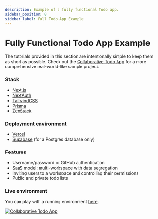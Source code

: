 ```yaml
---
description: Example of a fully functional Todo app.
sidebar_position: 8
sidebar_label: Full Todo App Example
---
```


# Fully Functional Todo App Example

The tutorials provided in this section are intentionally simple to keep them as short as possible. Check out the [Collaborative Todo App](https://github.com/zenstackhq/sample-todo-nextjs) for a more comprehensive real-world-like sample project.

### Stack

-   [Next.js](https://nextjs.org/)
-   [NextAuth](https://next-auth.js.org/)
-   [TailwindCSS](https://tailwindcss.com/)
-   [Prisma](https://prisma.io)
-   [ZenStack](https://zenstack.dev)

### Deployment environment

-   [Vercel](https://vercel.com)
-   [Supabase](https://supabase.com) (for a Postgres database only)

### Features

-   Username/password or GitHub authentication
-   SaaS model: multi-workspace with data segregation
-   Inviting users to a workspace and controlling their permissions
-   Public and private todo lists

### Live environment

You can play with a running environment [here](https://zenstack-todo.vercel.app/).

[![Collaborative Todo App](/img/collaborative-todo.png)](https://zenstack-todo.vercel.app/)
